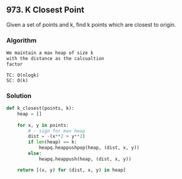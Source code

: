 ## 973. K Closest Point

Given a set of points and k, find k points which are closest to origin.

### Algorithm

```bash
We maintain a max heap of size k
with the distance as the calcualtion
factor
```
```
TC: O(nlogk) 
SC: O(k)
```

### Solution
```python
def k_closest(points, k):
    heap = []
    
    for x, y in points:
        # - sign for max heap
        dist = -(x**2 + y**2)
        if len(heap) == k:
            heapq.heappushpop(heap, (dist, x, y))
        else:
            heapq.heappush(heap, (dist, x, y))

    return [(x, y) for (dist, x, y) in heap]
```
